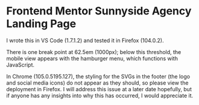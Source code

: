 # Frontend Mentor Sunnyside Agency Landing Page

I wrote this in VS Code (1.7.1.2) and tested it in Firefox (104.0.2).

There is one break point at 62.5em (1000px); below this threshold, the mobile view appears with the hamburger menu, which functions with JavaScript.

In Chrome (105.0.5195.127), the styling for the SVGs in the footer (the logo and social media icons) do not appear as they should, so please view the deployment in Firefox. I will address this issue at a later date hopefully, but if anyone has any insights into why this has occurred, I would appreciate it.
